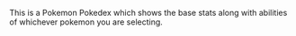 This is a Pokemon Pokedex which shows the base stats along with abilities of whichever pokemon you are selecting. 